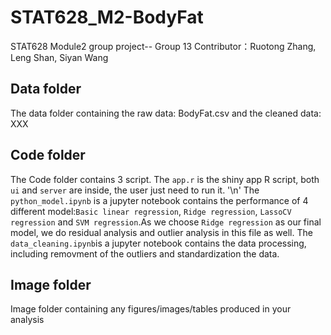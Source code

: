 # STAT628_M2-BodyFat
STAT628 Module2 group project-- Group 13
Contributor：Ruotong Zhang, Leng Shan, Siyan Wang


## Data folder
The data folder containing the raw data: BodyFat.csv and the cleaned data: XXX

## Code folder
The Code folder contains 3 script. The `app.r` is the shiny app R script, both `ui` and `server` are inside, the user just need to run it. '\n'
The `python_model.ipynb` is a jupyter notebook contains the performance of 4 different model:`Basic linear regression`, `Ridge regression`, `LassoCV regression` and `SVM regression`.As we choose `Ridge regression` as our final model, we do residual analysis and outlier analysis in this file as well.
The `data_cleaning.ipynb`is a jupyter notebook contains the data processing, including removment of the outliers and standardization the data.
## Image folder
Image folder containing any figures/images/tables produced in your analysis


